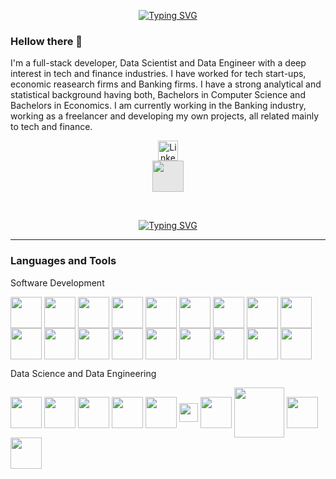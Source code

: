 <p align="center">
  <a href="https://git.io/typing-svg"><img src="https://readme-typing-svg.demolab.com?font=Fira+Code&size=30&duration=1&pause=800&color=1CA475&center=true&vCenter=true&width=600&height=60&lines=Alejandro+Paredes" alt="Typing SVG" />
  </a>
</p>

<h3>Hellow there 👋 </h3>

<p>
I'm a full-stack developer, Data Scientist and Data Engineer with a deep interest in tech and finance industries. I have worked for tech start-ups, economic reasearch firms and Banking firms. I have a strong analytical and statistical background having both, Bachelors in Computer Science and Bachelors in Economics. I am currently working in the Banking industry, working as a freelancer and developing my own projects, all related mainly to tech and finance.
</p>



<!-- Social icons section -->
<p align="center">
  <a href="https://www.linkedin.com/in/alejandro-paredes-la-torre"><img width="32px" title="Linkedin" src="https://cdn.jsdelivr.net/gh/devicons/devicon/icons/linkedin/linkedin-original.svg"/></a>
  <a href="mailto:alejandroparedeslatorre@gmail.com"><img width="50px" style="display: block;-webkit-user-select: none;margin: auto;background-color: hsl(0, 0%, 90%);" src="https://user-images.githubusercontent.com/16131737/65396536-0b6e0480-dd5c-11e9-896d-c11d0bc70e84.gif"></a>
</p>

<br/>


<p align="center">
  <a href="https://git.io/typing-svg">
    <img src="https://readme-typing-svg.demolab.com?font=Fira+Code&duration=4000&pause=800&color=43D2A1&center=true&vCenter=true&width=435&lines=Full+Stack+Developer;Data+Scientist;Data+Engineer;Always+excited+to+learn+new+things" alt="Typing SVG" />
  </a>
</p>

<hr>

<h3>Languages and Tools</h5>

<p>Software Development</p>
<p />
<div>
  <img align="center" width="50px" src="https://cdn.jsdelivr.net/gh/devicons/devicon/icons/csharp/csharp-original.svg" />
  <img align="center" width="50px" src="https://cdn.jsdelivr.net/gh/devicons/devicon/icons/typescript/typescript-original.svg" />
  <img align="center" width="50px" src="https://cdn.jsdelivr.net/gh/devicons/devicon/icons/css3/css3-original-wordmark.svg" />
  <img align="center" width="50px" src="https://cdn.jsdelivr.net/gh/devicons/devicon/icons/tailwindcss/tailwindcss-original-wordmark.svg" />
  <img align="center" width="50px" src="https://cdn.jsdelivr.net/gh/devicons/devicon/icons/react/react-original.svg" />
  <img align="center" width="50px" src="https://cdn.jsdelivr.net/gh/devicons/devicon/icons/nodejs/nodejs-plain-wordmark.svg" />
  <img align="center" width="50px" src="https://cdn.jsdelivr.net/gh/devicons/devicon/icons/dotnetcore/dotnetcore-original.svg" />
  <img align="center" width="50px" src="https://cdn.jsdelivr.net/gh/devicons/devicon/icons/flutter/flutter-original.svg" />
  <img align="center" width="50px" src="https://cdn.jsdelivr.net/gh/devicons/devicon/icons/laravel/laravel-plain-wordmark.svg" />        
  <img align="center" width="50px" src="https://cdn.jsdelivr.net/gh/devicons/devicon/icons/nestjs/nestjs-plain.svg" />
  <img align="center" width="50px" src="https://cdn.jsdelivr.net/gh/devicons/devicon/icons/express/express-original-wordmark.svg" />
  <img align="center" width="50px" src="https://cdn.jsdelivr.net/gh/devicons/devicon/icons/nextjs/nextjs-original-wordmark.svg" />
  <img align="center" width="50px" src="https://cdn.jsdelivr.net/gh/devicons/devicon/icons/angularjs/angularjs-original.svg" />
  <img align="center" width="50px" src="https://cdn.jsdelivr.net/gh/devicons/devicon/icons/django/django-plain-wordmark.svg" />
  <img align="center" width="50px" src="https://cdn.jsdelivr.net/gh/devicons/devicon/icons/git/git-original-wordmark.svg" />
  <img align="center" width="50px" src="https://cdn.jsdelivr.net/gh/devicons/devicon/icons/github/github-original.svg" />
  <img align="center" width="50px" src="https://cdn.jsdelivr.net/gh/devicons/devicon/icons/docker/docker-original-wordmark.svg" />
  <img align="center" width="50px" src="https://cdn.jsdelivr.net/gh/devicons/devicon/icons/cplusplus/cplusplus-original.svg" />
  
</div>     

<p />

<p>Data Science and Data Engineering</p>
<p />
<div>
  <img align="center" width="50px" src="https://cdn.jsdelivr.net/gh/devicons/devicon/icons/python/python-original-wordmark.svg" />
  <img align="center" width="50px" src="https://cdn.jsdelivr.net/gh/devicons/devicon/icons/microsoftsqlserver/microsoftsqlserver-plain-wordmark.svg" />
  <img align="center" width="50px" src="https://cdn.jsdelivr.net/gh/devicons/devicon/icons/postgresql/postgresql-original-wordmark.svg" />
  <img align="center" width="50px" src="https://svn.apache.org/repos/asf/comdev/project-logos/originals/hadoop.svg">
  <img align="center" width="50px" src="https://spark.apache.org/images/spark-logo-trademark.png"> 
  <img align="center" width="30px" src="https://upload.wikimedia.org/wikipedia/commons/0/05/Apache_kafka.svg">
  <img align="center" width="50px" src="https://cdn.jsdelivr.net/gh/devicons/devicon/icons/azure/azure-original.svg" />
  <img align="center" width="80px" src="https://cdn.jsdelivr.net/gh/devicons/devicon/icons/googlecloud/googlecloud-original-wordmark.svg" />
  <img align="center" width="50px" src="https://seeklogo.com/images/A/airflow-logo-A19E5B6709-seeklogo.com.png" />
  <img align="center" width="50px" src="https://svn.apache.org/repos/asf/comdev/project-logos/originals/hive.svg" />
</div>     


<!--
<p align="center">
  <img src="https://streak-stats.demolab.com?user=AlejandroParedesLT&theme=dark&mode=weekly" />
</p>
-->
